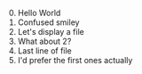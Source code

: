 0. Hello World
1. Confused smiley
2. Let's display a file
3. What about 2?
4. Last line of file
5. I'd prefer the first ones actually
